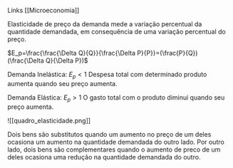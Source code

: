 Links [[Microeconomia]]

Elasticidade de preço da demanda mede a variação percentual da quantidade demandada, em consequência de uma variação percentual do preço.

$E_p=\frac{\frac{\Delta Q}{Q}}{\frac{\Delta P}{P}}=(\frac{P}{Q})(\frac{\Delta Q}{\Delta P})$

Demanda Inelástica: $E_p<1$
Despesa total com determinado produto aumenta quando seu preço aumenta.

Demanda Elástica: $E_p>1$
O gasto total com o produto diminui quando seu preço aumenta.

![[quadro_elasticidade.png]]

Dois bens são substitutos quando um aumento no preço de um deles ocasiona um aumento na quantidade demandada do outro lado. Por outro lado, dois bens são complementares quando o aumento de preco de um deles ocasiona uma redução na quantidade demandada do outro.

